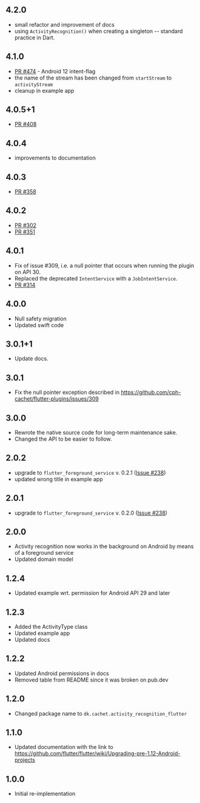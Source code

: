 ## 4.2.0
* small refactor and improvement of docs
* using `ActivityRecognition()` when creating a singleton -- standard practice in Dart.

## 4.1.0
* [PR #474](https://github.com/cph-cachet/flutter-plugins/pull/474) - Android 12 intent-flag
* the name of the stream has been changed from `startStream` to `activityStream`
* cleanup in example app

## 4.0.5+1
* [PR #408](https://github.com/cph-cachet/flutter-plugins/pull/408)

## 4.0.4
* improvements to documentation

## 4.0.3
* [PR #358](https://github.com/cph-cachet/flutter-plugins/pull/358)

## 4.0.2
* [PR #302](https://github.com/cph-cachet/flutter-plugins/pull/302)
* [PR #351](https://github.com/cph-cachet/flutter-plugins/pull/351)

## 4.0.1
* Fix of issue #309, i.e. a null pointer that occurs when running the plugin on API 30.
* Replaced the deprecated `IntentService` with a `JobIntentService`. 
* [PR #314](https://github.com/cph-cachet/flutter-plugins/pull/314)

## 4.0.0
- Null safety migration
- Updated swift code

## 3.0.1+1

- Update docs.

## 3.0.1

- Fix the null pointer exception described in https://github.com/cph-cachet/flutter-plugins/issues/309

## 3.0.0

- Rewrote the native source code for long-term maintenance sake.
- Changed the API to be easier to follow.

## 2.0.2

- upgrade to `flutter_foreground_service` v. 0.2.1 ([Issue #238](https://github.com/cph-cachet/flutter-plugins/issues/238))
- updated wrong title in example app

## 2.0.1

- upgrade to `flutter_foreground_service` v. 0.2.0 ([Issue #238](https://github.com/cph-cachet/flutter-plugins/issues/238))

## 2.0.0

- Activity recognition now works in the background on Android by means of a foreground service
- Updated domain model

## 1.2.4

- Updated example wrt. permission for Android API 29 and later

## 1.2.3

- Added the ActivityType class
- Updated example app
- Updated docs

## 1.2.2

- Updated Android permissions in docs
- Removed table from README since it was broken on pub.dev

## 1.2.0

- Changed package name to `dk.cachet.activity_recognition_flutter`

## 1.1.0

- Updated documentation with the link to https://github.com/flutter/flutter/wiki/Upgrading-pre-1.12-Android-projects

## 1.0.0

- Initial re-implementation
